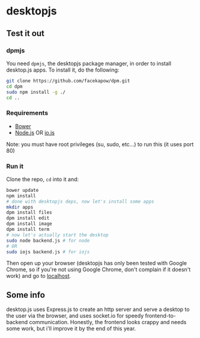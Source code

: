# desktopjs

## Test it out

### dpmjs

You need `dpmjs`, the desktopjs package manager, in order to install desktop.js apps. To install it, do the following:
```bash
git clone https://github.com/facekapow/dpm.git
cd dpm
sudo npm install -g ./
cd ..
```

### Requirements
  - [Bower](http://bower.io/)
  - [Node.js](https://nodejs.org/) OR [io.js](https://iojs.org/en/index.html)

Note: you must have root privileges (su, sudo, etc...) to run this (it uses port 80)

### Run it
Clone the repo, `cd` into it and:
```bash
bower update
npm install
# done with desktopjs deps, now let's install some apps
mkdir apps
dpm install files
dpm install edit
dpm install image
dpm install term
# now let's actually start the desktop
sudo node backend.js # for node
# OR
sudo iojs backend.js # for iojs
```
Then open up your browser (desktopjs has only been tested with Google Chrome, so if you're not using Google Chrome, don't complain if it doesn't work) and go to [localhost](http://localhost).

## Some info

desktop.js uses Express.js to create an http server and serve a desktop to the user via the browser, and uses socket.io for speedy frontend-to-backend communication. Honestly, the frontend looks crappy and needs some work, but i'll improve it by the end of this year.
